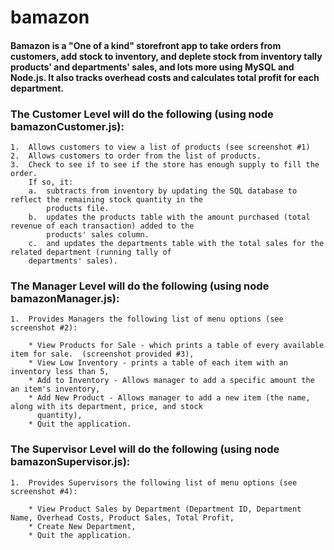 # bamazon

####  Bamazon is a "One of a kind" storefront app to take orders from customers, add stock to inventory, and deplete stock from inventory tally products' and departments' sales, and lots more using MySQL and Node.js.  It also tracks overhead costs and calculates total profit for each department.

### The Customer Level will do the following (using node bamazonCustomer.js):

    1.  Allows customers to view a list of products (see screenshot #1)
    2.  Allows customers to order from the list of products.
    3.  Check to see if to see if the store has enough supply to fill the order.
        If so, it:
        a.  subtracts from inventory by updating the SQL database to reflect the remaining stock quantity in the 
            products file.
        b.  updates the products table with the amount purchased (total revenue of each transaction) added to the 
            products' sales column.
        c.  and updates the departments table with the total sales for the related department (running tally of 
        departments' sales).
        
### The Manager Level will do the following (using node bamazonManager.js):
    1.  Provides Managers the following list of menu options (see screenshot #2):
    
        * View Products for Sale - which prints a table of every available item for sale.  (screenshot provided #3),
        * View Low Inventory - prints a table of each item with an inventory less than 5,
        * Add to Inventory - Allows manager to add a specific amount the an item's inventory,
        * Add New Product - Allows manager to add a new item (the name, along with its department, price, and stock 
          quantity),
        * Quit the application.
        
 ### The Supervisor Level will do the following (using node bamazonSupervisor.js):
    1.  Provides Supervisors the following list of menu options (see screenshot #4):
        
        * View Product Sales by Department (Department ID, Department Name, Overhead Costs, Product Sales, Total Profit,
        * Create New Department,
        * Quit the application.
